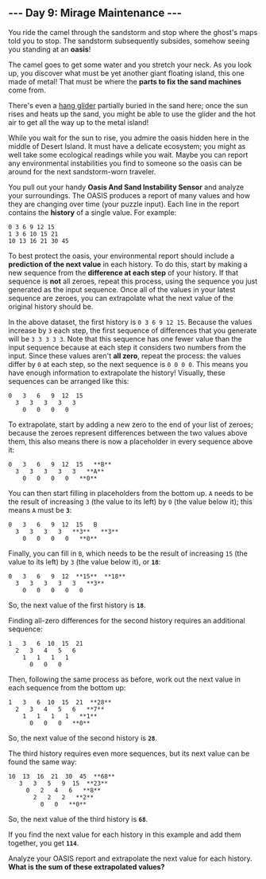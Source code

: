 ## --- Day 9: Mirage Maintenance ---

You ride the camel through the sandstorm and stop where the ghost's maps told you to stop. The sandstorm subsequently subsides, somehow seeing you standing at an **oasis**!


The camel goes to get some water and you stretch your neck. As you look up, you discover what must be yet another giant floating island, this one made of metal! That must be where the **parts to fix the sand machines** come from.


There's even a [hang glider](https://en.wikipedia.org/wiki/Hang_gliding) partially buried in the sand here; once the sun rises and heats up the sand, you might be able to use the glider and the hot air to get all the way up to the metal island!


While you wait for the sun to rise, you admire the oasis hidden here in the middle of Desert Island. It must have a delicate ecosystem; you might as well take some ecological readings while you wait. Maybe you can report any environmental instabilities you find to someone so the oasis can be around for the next sandstorm-worn traveler.


You pull out your handy **Oasis And Sand Instability Sensor** and analyze your surroundings. The OASIS produces a report of many values and how they are changing over time (your puzzle input). Each line in the report contains the **history** of a single value. For example:



```
0 3 6 9 12 15
1 3 6 10 15 21
10 13 16 21 30 45
```

To best protect the oasis, your environmental report should include a **prediction of the next value** in each history. To do this, start by making a new sequence from the **difference at each step** of your history. If that sequence is **not** all zeroes, repeat this process, using the sequence you just generated as the input sequence. Once all of the values in your latest sequence are zeroes, you can extrapolate what the next value of the original history should be.


In the above dataset, the first history is `0 3 6 9 12 15`. Because the values increase by `3` each step, the first sequence of differences that you generate will be `3 3 3 3 3`. Note that this sequence has one fewer value than the input sequence because at each step it considers two numbers from the input. Since these values aren't **all zero**, repeat the process: the values differ by `0` at each step, so the next sequence is `0 0 0 0`. This means you have enough information to extrapolate the history! Visually, these sequences can be arranged like this:



```
0   3   6   9  12  15
  3   3   3   3   3
    0   0   0   0
```

To extrapolate, start by adding a new zero to the end of your list of zeroes; because the zeroes represent differences between the two values above them, this also means there is now a placeholder in every sequence above it:

```
0   3   6   9  12  15   **B**
  3   3   3   3   3   **A**
    0   0   0   0   **0**
```

You can then start filling in placeholders from the bottom up. `A` needs to be the result of increasing `3` (the value to its left) by `0` (the value below it); this means `A` must be **`3`**:



```
0   3   6   9  12  15   B
  3   3   3   3   **3**   **3**
    0   0   0   0   **0**
```

Finally, you can fill in `B`, which needs to be the result of increasing `15` (the value to its left) by `3` (the value below it), or **`18`**:



```
0   3   6   9  12  **15**  **18**
  3   3   3   3   3   **3**
    0   0   0   0   0
```

So, the next value of the first history is **`18`**.


Finding all-zero differences for the second history requires an additional sequence:



```
1   3   6  10  15  21
  2   3   4   5   6
    1   1   1   1
      0   0   0
```

Then, following the same process as before, work out the next value in each sequence from the bottom up:



```
1   3   6  10  15  21  **28**
  2   3   4   5   6   **7**
    1   1   1   1   **1**
      0   0   0   **0**
```

So, the next value of the second history is **`28`**.


The third history requires even more sequences, but its next value can be found the same way:



```
10  13  16  21  30  45  **68**
   3   3   5   9  15  **23**
     0   2   4   6   **8**
       2   2   2   **2**
         0   0   **0**
```

So, the next value of the third history is **`68`**.


If you find the next value for each history in this example and add them together, you get **`114`**.


Analyze your OASIS report and extrapolate the next value for each history. **What is the sum of these extrapolated values?**






